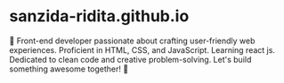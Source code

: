 # sanzida-ridita.github.io
👋 Front-end developer passionate about crafting user-friendly web experiences. Proficient in HTML, CSS, and JavaScript. Learning react js. Dedicated to clean code and creative problem-solving. Let's build something awesome together! 🚀
